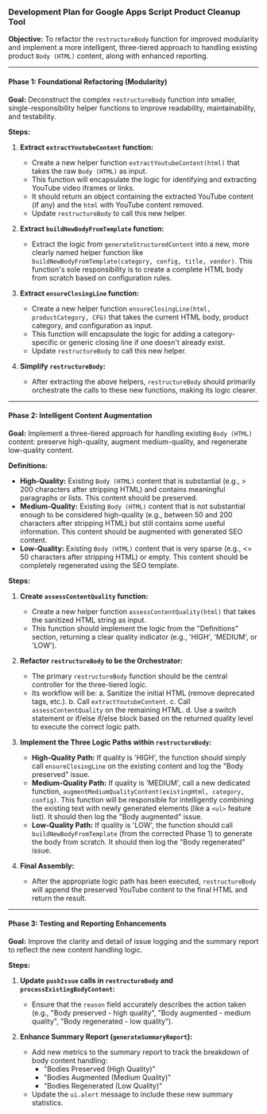 ### Development Plan for Google Apps Script Product Cleanup Tool

**Objective:** To refactor the `restructureBody` function for improved modularity and implement a more intelligent, three-tiered approach to handling existing product `Body (HTML)` content, along with enhanced reporting.

---

#### Phase 1: Foundational Refactoring (Modularity)

**Goal:** Deconstruct the complex `restructureBody` function into smaller, single-responsibility helper functions to improve readability, maintainability, and testability.

**Steps:**

1.  **Extract `extractYoutubeContent` function:**
    *   Create a new helper function `extractYoutubeContent(html)` that takes the raw `Body (HTML)` as input.
    *   This function will encapsulate the logic for identifying and extracting YouTube video iframes or links.
    *   It should return an object containing the extracted YouTube content (if any) and the `html` with YouTube content removed.
    *   Update `restructureBody` to call this new helper.

2.  **Extract `buildNewBodyFromTemplate` function:**
    *   Extract the logic from `generateStructuredContent` into a new, more clearly named helper function like `buildNewBodyFromTemplate(category, config, title, vendor)`. This function's sole responsibility is to create a complete HTML body from scratch based on configuration rules.

3.  **Extract `ensureClosingLine` function:**
    *   Create a new helper function `ensureClosingLine(html, productCategory, CFG)` that takes the current HTML body, product category, and configuration as input.
    *   This function will encapsulate the logic for adding a category-specific or generic closing line if one doesn't already exist.
    *   Update `restructureBody` to call this new helper.

4.  **Simplify `restructureBody`:**
    *   After extracting the above helpers, `restructureBody` should primarily orchestrate the calls to these new functions, making its logic clearer.

---

#### Phase 2: Intelligent Content Augmentation

**Goal:** Implement a three-tiered approach for handling existing `Body (HTML)` content: preserve high-quality, augment medium-quality, and regenerate low-quality content.

**Definitions:**
*   **High-Quality:** Existing `Body (HTML)` content that is substantial (e.g., > 200 characters after stripping HTML) and contains meaningful paragraphs or lists. This content should be preserved.
*   **Medium-Quality:** Existing `Body (HTML)` content that is not substantial enough to be considered high-quality (e.g., between 50 and 200 characters after stripping HTML) but still contains some useful information. This content should be augmented with generated SEO content.
*   **Low-Quality:** Existing `Body (HTML)` content that is very sparse (e.g., <= 50 characters after stripping HTML) or empty. This content should be completely regenerated using the SEO template.

**Steps:**

1.  **Create `assessContentQuality` function:**
    *   Create a new helper function `assessContentQuality(html)` that takes the sanitized HTML string as input.
    *   This function should implement the logic from the "Definitions" section, returning a clear quality indicator (e.g., 'HIGH', 'MEDIUM', or 'LOW').

2.  **Refactor `restructureBody` to be the Orchestrator:**
    *   The primary `restructureBody` function should be the central controller for the three-tiered logic.
    *   Its workflow will be:
        a. Sanitize the initial HTML (remove deprecated tags, etc.).
        b. Call `extractYoutubeContent`.
        c. Call `assessContentQuality` on the remaining HTML.
        d. Use a switch statement or if/else if/else block based on the returned quality level to execute the correct logic path.

3.  **Implement the Three Logic Paths within `restructureBody`:**
    *   **High-Quality Path:** If quality is 'HIGH', the function should simply call `ensureClosingLine` on the existing content and log the "Body preserved" issue.
    *   **Medium-Quality Path:** If quality is 'MEDIUM', call a new dedicated function, `augmentMediumQualityContent(existingHtml, category, config)`. This function will be responsible for intelligently combining the existing text with newly generated elements (like a `<ul>` feature list). It should then log the "Body augmented" issue.
    *   **Low-Quality Path:** If quality is 'LOW', the function should call `buildNewBodyFromTemplate` (from the corrected Phase 1) to generate the body from scratch. It should then log the "Body regenerated" issue.

4.  **Final Assembly:**
    *   After the appropriate logic path has been executed, `restructureBody` will append the preserved YouTube content to the final HTML and return the result.

---

#### Phase 3: Testing and Reporting Enhancements

**Goal:** Improve the clarity and detail of issue logging and the summary report to reflect the new content handling logic.

**Steps:**

1.  **Update `pushIssue` calls in `restructureBody` and `processExistingBodyContent`:**
    *   Ensure that the `reason` field accurately describes the action taken (e.g., "Body preserved - high quality", "Body augmented - medium quality", "Body regenerated - low quality").

2.  **Enhance Summary Report (`generateSummaryReport`):**
    *   Add new metrics to the summary report to track the breakdown of body content handling:
        *   "Bodies Preserved (High Quality)"
        *   "Bodies Augmented (Medium Quality)"
        *   "Bodies Regenerated (Low Quality)"
    *   Update the `ui.alert` message to include these new summary statistics.